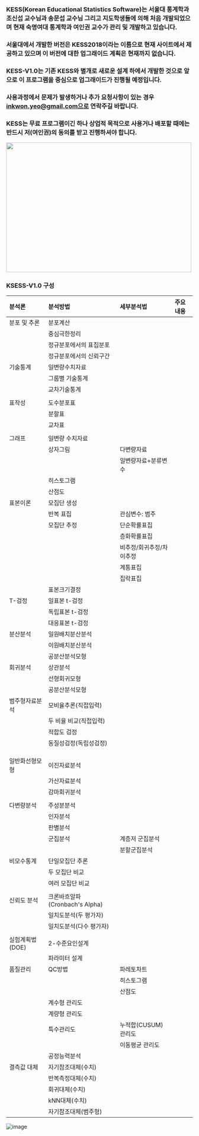 ### KESS(Korean Educational Statistics Software)는 서울대 통계학과 조신섭 교수님과 송문섭 교수님 그리고 지도학생들에 의해 처음 개발되었으며 현재 숙명여대 통계학과 여인권 교수가 관리 및 개발하고 있습니다. 
### 서울대에서 개발한 버전은 KESS2018이라는 이름으로 현재 사이트에서 제공하고 있으며 이 버전에 대한 업그래이드 계획은 현재까지 없습니다.
### KESS-V1.0는 기존 KESS와 별개로 새로운 설계 하에서 개발한 것으로 앞으로 이 프로그램을 중심으로 업그래이드가 진행될 예정입니다. 
### 사용과정에서 문제가 발생하거나 추가 요청사항이 있는 경우 inkwon.yeo@gmail.com으로 연락주길 바랍니다.
### KESS는 무료 프로그램이긴 하나 상업적 목적으로 사용거나 배포할 때에는 반드시 저(여인권)의 동의를 받고 진행하셔야 합니다.
<img src="https://user-images.githubusercontent.com/27664894/167245572-005827a4-85db-4109-a5d3-0a159f59f51a.jpg" width=500 height=350>

### KSESS-V1.0 구성

|분석론 | 분석방법 | 세부분석법| 주요내용|
|:---|:---|:---|:---|
|	분포 및 추론	|	분포계산	|		|
|		|	중심극한정리	|		|
|		|	정규분포에서의 표집분포	|		|
|		|	정규분포에서의 신뢰구간	|		|
|	기술통계	|	일변량수치자료	|		|
|		|	그룹별 기술통계	|		|
|		|	교차기술통계	|		|
|		|		|		|
|	표작성	|	도수분포표	|		|
|		|	분할표	|		|
|		|	교차표	|		|
|		|		|		|
|	그래프	|	일변량 수치자료	|		|
|		|	상자그림	|	다변량자료	|
|		|		|	일변량자료+분류변수	|
|		|	히스토그램	|		|
|		|	산점도	|		|
|	표본이론	|	모집단 생성	|		|
|		|	반복 표집	|	관심변수: 범주	|
|		|	모집단 추정	|	단순확률표집	|
|		|		|	층화확률표집	|
|		|		|	비추정/회귀추정/차이추정	|
|		|		|	계통표집	|
|		|		|	집락표집	|
|		|	표본크기결정	|		|
|	T-검정	|	일표본 t-검정	|		|
|		|	독립표본 t-검정	|		|
|		|	대응표본 t-검정	|		|
|	분산분석	|	일원배치분산분석	|		|
|		|	이원배치분산분석	|		|
|		|	공분산분석모형	|		|
|	회귀분석	|	상관분석	|		|
|		|	선형회귀모형	|		|
|		|	공분산분석모형	|		|
|	범주형자료분석	|	모비율추론(직접입력)	|		|
|		|	두 비율 비교(직접입력)	|		|
|		|	적합도 검정	|		|
|		|	동질성검정(독립성검정)	|		|
|		|		|		|
|		|		|		|
|		|		|		|
|	일반화선형모형	|	이진자료분석	|		|
|		|	가산자료분석	|		|
|		|	감마회귀분석	|		|
|		|		|		|
|	다변량분석	|	주성분분석	|		|
|		|	인자분석	|		|
|		|	판별분석	|		|
|		|	군집분석	|	계층저 군집분석	|
|		|		|	분할군집분석	|
|	비모수통계	|	단일모집단 추론	|		|
|		|	두 모집단 비교	|		|
|		|	여러 모집단 비교	|		|
|		|		|		|
|	신뢰도 분석	|	크론바흐알파(Cronbach's Alpha)	|		|
|		|	일치도분석(두 평가자)	|		|
|		|	일치도분석(다수 평가자)	|		|
|		|		|		|
|	실험계획법(DOE)	|	2-수준요인설계	|		|
|		|	파라미터 설계	|		|
|	품질관리	|	QC방법	|	파레토차트	|
|		|		|	히스토그램	|
|		|		|	산점도	|
|		|	계수형 관리도	|		|
|		|	계량형 관리도	|		|
|		|	특수관리도	|	누적합(CUSUM) 관리도	|
|		|		|	이동평균 관리도	|
|		|	공정능력분석	|		|
|	결측값 대체	|	자기참조대체(수치)	|		|
|		|	반복측정대체(수치)	|		|
|		|	회귀대체(수치)	|		|
|		|	kNN대체(수치)	|		|
|		|	자기참조대체(범주형)	|		|
![image](https://user-images.githubusercontent.com/27664894/167246249-5190a689-1452-488d-bad8-b7532a09a284.png)

